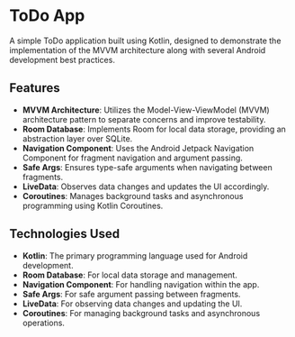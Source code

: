 # ToDo App

A simple ToDo application built using Kotlin, designed to demonstrate the implementation of the MVVM architecture along with several Android development best practices.

## Features

- **MVVM Architecture**: Utilizes the Model-View-ViewModel (MVVM) architecture pattern to separate concerns and improve testability.
- **Room Database**: Implements Room for local data storage, providing an abstraction layer over SQLite.
- **Navigation Component**: Uses the Android Jetpack Navigation Component for fragment navigation and argument passing.
- **Safe Args**: Ensures type-safe arguments when navigating between fragments.
- **LiveData**: Observes data changes and updates the UI accordingly.
- **Coroutines**: Manages background tasks and asynchronous programming using Kotlin Coroutines.

## Technologies Used

- **Kotlin**: The primary programming language used for Android development.
- **Room Database**: For local data storage and management.
- **Navigation Component**: For handling navigation within the app.
- **Safe Args**: For safe argument passing between fragments.
- **LiveData**: For observing data changes and updating the UI.
- **Coroutines**: For managing background tasks and asynchronous operations.
